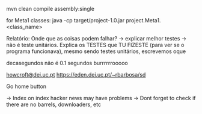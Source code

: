 mvn clean compile assembly:single

for Meta1 classes:
java -cp target/project-1.0.jar project.Meta1.<class_name>

Relatório:
Onde que as coisas podem falhar? -> explicar melhor
testes -> não é teste unitários. Explica os TESTES que TU FIZESTE (para ver se o programa funcionava),
    mesmo sendo testes unitários, escrevemos oque 

decasegundos não é 0.1 segundos burrrrrrooooo

howcroft@dei.uc.pt
https://eden.dei.uc.pt/~rbarbosa/sd

Go home button


-> Index on index hacker news may have problems
-> Dont forget to check if there are no barrels, downloaders, etc